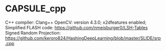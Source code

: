 # CAPSULE_cpp
C++ compiler: Clang++
OpenCV: version 4.3.0; x2dfeatures enabled;
Simplified FLASH code: https://github.com/nmeisburger0/LSH-Tables
Signed Random Projection: https://github.com/keroro824/HashingDeepLearning/blob/master/SLIDE/srp.cpp

